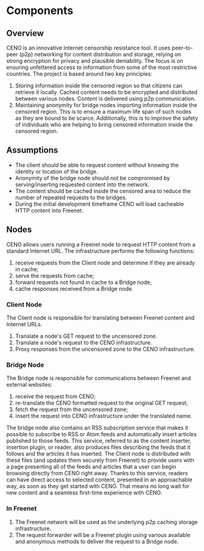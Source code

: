 # Components

## Overview

CENO is an innovative Internet censorship resistance tool. It uses peer-to-peer (p2p) networking for content distribution and storage, relying on strong encryption for privacy and plausible deniability. The focus is on ensuring unfettered access to information from some of the most restrictive countries. The project is based around two key principles:

1. Storing information inside the censored region so that citizens can retrieve it locally. Cached content needs to be encrypted and distributed between various nodes. Content is delivered using p2p communication.
2. Maintaining anonymity for bridge nodes importing information inside the censored region. This is to ensure a maximum life span of such nodes as they are bound to be scarce. Additionally, this is to improve the safety of individuals who are helping to bring censored information inside the censored region.

## Assumptions

* The client should be able to request content without knowing the identity or location of the bridge.
* Anonymity of the bridge node should not be compromised by serving/inserting requested content into the network.
* The content should be cached inside the censored area to reduce the number of repeated requests to the bridges.
* During the initial development timeframe CENO will load cacheable HTTP content into Freenet.

## Nodes

CENO allows users running a Freenet node to request HTTP content from a standard Internet URL. The infrastructure performs the following functions:

1. receive requests from the Client node and determine if they are already in cache;
2. serve the requests from cache;
3. forward requests not found in cache to a Bridge node;
4. cache responses received from a Bridge node.

### Client Node

The Client node is responsible for translating between Freenet content and Internet URLs.

1. Translate a node's GET request to the uncensored zone.
2. Translate a node's request to the CENO infrastructure. 
3. Proxy responses from the uncensored zone to the CENO infrastructure.

### Bridge Node

The Bridge node is responsible for communications between Freenet and external websites:

1. receive the request from CENO;
2. re-translate the CENO formatted request to the original GET request;
3. fetch the request from the uncensored zone;
4. insert the request into CENO infrastructure under the translated name.

The bridge node also contains an RSS subscription service that makes it possible
to subscribe to RSS or Atom feeds and automatically insert articles published to
those feeds. This service, referred to as the content inserter, insertion
plugin, or reader, also produces files describing the feeds that it follows and
the articles it has inserted. The Client node is distributed with these files
(and updates them securely from Freenet) to provide users with a page presenting
all of the feeds and articles that a user can begin browsing directly from CENO
right away. Thanks to this service, readers can have direct access to selected
content, presented in an approachable way, as soon as they get started with
CENO. That means no long wait for new content and a seamless first-time
experience with CENO.

### In Freenet

1. The Freenet network will be used as the underlying p2p caching storage infrastructure.
2. The request forwarder will be a Freenet plugin using various available and anonymous methods to deliver the request to a Bridge node.
